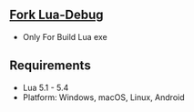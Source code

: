 ## [Fork Lua-Debug](https://github.com/actboy168/lua-debug)
* Only For Build Lua exe

## Requirements

* Lua 5.1 - 5.4
* Platform: Windows, macOS, Linux, Android
